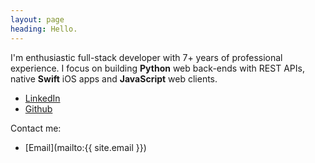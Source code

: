 ```yaml
---
layout: page
heading: Hello.
---
```


I'm enthusiastic full-stack developer with 7+ years of professional experience. I focus on building **Python** web back-ends with REST APIs, native **Swift** iOS apps and **JavaScript** web clients.

* [LinkedIn](https://cz.linkedin.com/in/ondrejsramek)
* [Github](https://github.com/osramek/)

Contact me:

* [Email](mailto:{{ site.email }})
